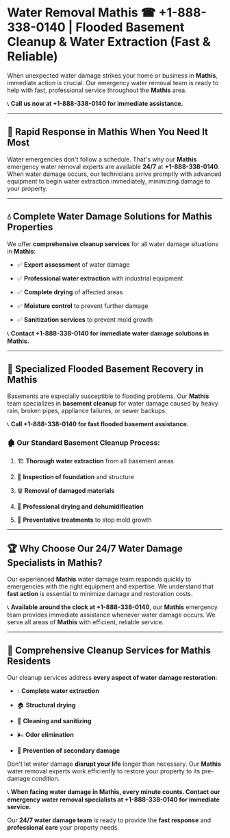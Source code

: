 # Water Removal Mathis ☎ +1-888-338-0140 | Flooded Basement Cleanup & Water Extraction (Fast & Reliable)

When unexpected water damage strikes your home or business in **Mathis**, immediate action is crucial. Our emergency water removal team is ready to help with fast, professional service throughout the **Mathis** area. 

📞 **Call us now at +1-888-338-0140 for immediate assistance.**
---
## 🚀 Rapid Response in Mathis When You Need It Most
Water emergencies don't follow a schedule. That's why our **Mathis** emergency water removal experts are available **24/7** at **+1-888-338-0140**. When water damage occurs, our technicians arrive promptly with advanced equipment to begin water extraction immediately, minimizing damage to your property.
---
## 💧 Complete Water Damage Solutions for Mathis Properties
We offer **comprehensive cleanup services** for all water damage situations in **Mathis**:
- ✅ **Expert assessment** of water damage  
- ✅ **Professional water extraction** with industrial equipment  
- ✅ **Complete drying** of affected areas  
- ✅ **Moisture control** to prevent further damage  
- ✅ **Sanitization services** to prevent mold growth  
📞 **Contact +1-888-338-0140 for immediate water damage solutions in Mathis.**
---
## 🌊 Specialized Flooded Basement Recovery in Mathis
Basements are especially susceptible to flooding problems. Our **Mathis** team specializes in **basement cleanup** for water damage caused by heavy rain, broken pipes, appliance failures, or sewer backups. 
📞 **Call +1-888-338-0140 for fast flooded basement assistance.**
### 🏚️ Our Standard Basement Cleanup Process:
1. 🏗️ **Thorough water extraction** from all basement areas  
2. 🔎 **Inspection of foundation** and structure  
3. 🗑️ **Removal of damaged materials**  
4. 💨 **Professional drying and dehumidification**  
5. 🚫 **Preventative treatments** to stop mold growth  
---
## 🏆 Why Choose Our 24/7 Water Damage Specialists in Mathis?
Our experienced **Mathis** water damage team responds quickly to emergencies with the right equipment and expertise. We understand that **fast action** is essential to minimize damage and restoration costs.
📞 **Available around the clock at +1-888-338-0140**, our **Mathis** emergency team provides immediate assistance whenever water damage occurs. We serve all areas of **Mathis** with efficient, reliable service.
---
## 🧹 Comprehensive Cleanup Services for Mathis Residents
Our cleanup services address **every aspect of water damage restoration**:
- 💧 **Complete water extraction**  
- 🏠 **Structural drying**  
- 🧼 **Cleaning and sanitizing**  
- 🌬️ **Odor elimination**  
- 🚫 **Prevention of secondary damage**  
Don't let water damage **disrupt your life** longer than necessary. Our **Mathis** water removal experts work efficiently to restore your property to its pre-damage condition.
📞 **When facing water damage in Mathis, every minute counts. Contact our emergency water removal specialists at +1-888-338-0140 for immediate service.**
Our **24/7 water damage team** is ready to provide the **fast response** and **professional care** your property needs.
